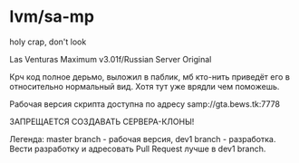 lvm/sa-mp
===

holy crap, don't look 

Las Venturas Maximum v3.01f/Russian Server Original 

Крч код полное дерьмо, выложил в паблик, мб кто-нить приведёт его в относительно нормальный вид. Хотя тут уже врядли чем поможешь.

Рабочая версия скрипта доступна по адресу samp://gta.bews.tk:7778

ЗАПРЕЩАЕТСЯ СОЗДАВАТЬ СЕРВЕРА-КЛОНЫ!


Легенда: master branch - рабочая версия, dev1 branch - разработка.
Вести разработку и адресовать Pull Request лучше в dev1 branch. 
